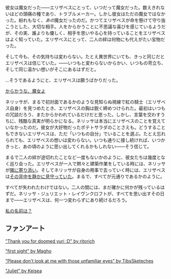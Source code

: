 <!-- title: 冗談だよね？ -->
<!-- relationship: Romantic -->

彼女は魔女だった――エリザベスにとって、いつだって魔女だった。数えきれないほどの頭痛の種であり、トラブルメーカー。しかし彼女はただの魔女ではなかった。紛れもなく、*あの*魔女だったのだ。かつてエリザベスが命を懸けて守り抜こうとした、大切な相手。人をからかうことに不思議な喜びを感じているようだが、その実、誰よりも優しく、相手を思いやる心を持っていることをエリザベスはよく知っていた。エリザベスにとって、二人の絆は何物にも代えがたい宝物だった。

そして今も、その気持ちは変わらない。たとえ異世界にいても、きっと同じだとエリザベスは信じていた。――いつもと変わらないからかい、いつもの苛立ち、そして同じ温かい想いがそこにあるはずだと。

…そうであるようにと、エリザベスは願うばかりだった。

[からかうな、魔女よ](#embed:https://www.youtube.com/live/2toZfafpy8?si=c_AF1wjc3n30qs8a&t=2154)

ネリッサが、まるで初対面であるかのような見知らぬ視線で紅の騎士（エリザベス自身）を見つめたとき、エリザベスの胸は鋭く締めつけられた。最初はいつもの冗談だろう、またからかわれているだけだと思った。しかし、言葉を交わすうちに、残酷な真実が明らかになる。ネリッサは本当にエリザベスのことを覚えていなかったのだ。彼女が大好物だったポテトサラダのことさえも。どうすることもできないエリザベスは、ただ「いつもの自分」でいることを選ぶ。たとえ忘れられても、エリザベスの想いは変わらない。いつも通りに接し続ければ、いつかきっと、あの頃のように思い出してくれるかもしれない――そう信じて。

まるで二人の絆が途切れたことなど一度もないかのように、彼女たちは幾度となく巡り会った。エリザベスが一人で黙々と建築作業をしている時には、ネリッサが[隣に寄り添い](https://www.youtube.com/live/2toZfafpy8?si=A837PYRSHvJus1sJ&t=8673)。そしてネリッサが自身の用事で去っていく時には、エリザベスは[その背中を静かに見守っていた](https://www.youtube.com/live/2toZfafpy8?si=YfAOcQoIOWbai1uL&t=5607)。まるで、すべてが元通りであるかのように。

すべてが失われたわけではない。二人の間には、まだ確かに何かが残っているはずだ。ネリッサ・ジュリエット・レイヴンクロフトが、すべてを思い出すその日まで――エリザベスは、何一つ変わらずにあり続けるだろう。

[私の名前は？](#embed:https://www.youtube.com/live/2toZfafpy8?si=Bibgd_RaoXYFdYtI&t=4831)

## ファンアート

["Thank you for doomed yuri :D" by ritorich](https://x.com/ritorich_s/status/1921996810249265554)

["first sight" by Magho](https://x.com/M_Agho/status/1926008375482990741)

["Please don't look at me with those unfamiliar eyes" by TibsSketeches](https://x.com/TibsSketches/status/1919845172369596470)

["Juliet" by Keisea](https://x.com/Keiseeaaa/status/1919107348817195311)
